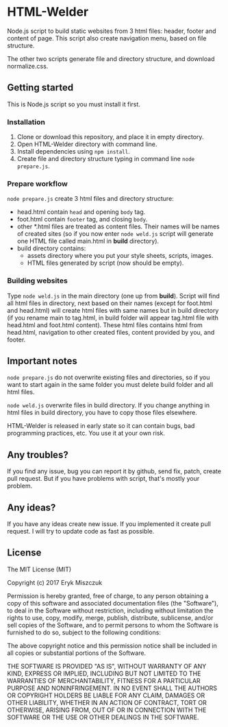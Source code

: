 HTML-Welder
===========

Node.js script to build static websites from 3 html files: header, footer and content of page. This script also create navigation menu, based on file structure.

The other two scripts generate file and directory structure, and download normalize.css.

## Getting started

This is Node.js script so you must install it first.

### Installation
1. Clone or download this repository, and place it in empty directory.
2. Open HTML-Welder directory with command line.
3. Install dependencies using `npm install`.
4. Create file and directory structure typing in command line `node prepare.js`.

### Prepare workflow
`node prepare.js` create 3 html files and directory structure:
- head.html contain `head` and opening `body` tag.
- foot.html contain `footer` tag, and closing `body`.
- other \*.html files are treated as content files. Their names will be names of created sites (so if you now enter `node weld.js` script will generate one HTML file called main.html in **build** directory).
- build directory contains:
  - assets directory where you put your style sheets, scripts, images.
  - HTML files generated by script (now should be empty).

### Building websites
Type `node weld.js` in the main directory (one up from **build**). Script will find all html files in directory, next based on their names (except for foot.html and head.html) will create html files with same names but in build directory (if you rename main to tag.html, in build folder will appear tag.html file with head.html and foot.html content). These html files contains html from head.html, navigation to other created files, content provided by you, and footer.

## Important notes
`node prepare.js` do not overwrite existing files and directories, so if you want to start again in the same folder you must delete build folder and all html files.

`node weld.js` overwrite files in build directory. If you change anything in html files in build directory, you have to copy those files elsewhere.

HTML-Welder is released in early state so it can contain bugs, bad programming practices, etc. You use it at your own risk.

## Any troubles?
If you find any issue, bug you can report it by github, send fix, patch, create pull request. But if you have problems with script, that's mostly your problem.

## Any ideas?
If you have any ideas create new issue. If you implemented it create pull request. I will try to update code as fast as possible.

## License

The MIT License (MIT)

Copyright (c) 2017 Eryk Miszczuk

Permission is hereby granted, free of charge, to any person obtaining a copy of this software and associated documentation files (the "Software"), to deal in the Software without restriction, including without limitation the rights to use, copy, modify, merge, publish, distribute, sublicense, and/or sell copies of the Software, and to permit persons to whom the Software is furnished to do so, subject to the following conditions:

The above copyright notice and this permission notice shall be included in all copies or substantial portions of the Software.

THE SOFTWARE IS PROVIDED "AS IS", WITHOUT WARRANTY OF ANY KIND, EXPRESS OR IMPLIED, INCLUDING BUT NOT LIMITED TO THE WARRANTIES OF MERCHANTABILITY, FITNESS FOR A PARTICULAR PURPOSE AND NONINFRINGEMENT. IN NO EVENT SHALL THE AUTHORS OR COPYRIGHT HOLDERS BE LIABLE FOR ANY CLAIM, DAMAGES OR OTHER LIABILITY, WHETHER IN AN ACTION OF CONTRACT, TORT OR OTHERWISE, ARISING FROM, OUT OF OR IN CONNECTION WITH THE SOFTWARE OR THE USE OR OTHER DEALINGS IN THE SOFTWARE.
